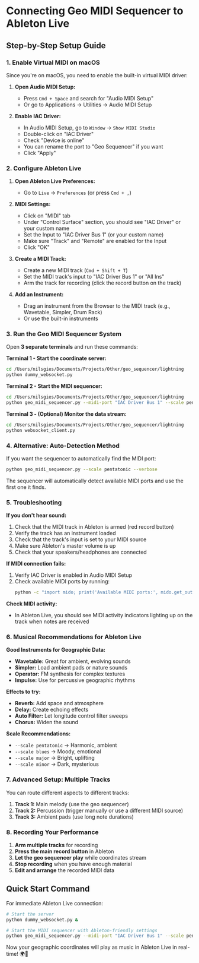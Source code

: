 # Connecting Geo MIDI Sequencer to Ableton Live

## Step-by-Step Setup Guide

### 1. Enable Virtual MIDI on macOS

Since you're on macOS, you need to enable the built-in virtual MIDI driver:

1. **Open Audio MIDI Setup:**
   - Press `Cmd + Space` and search for "Audio MIDI Setup"
   - Or go to Applications → Utilities → Audio MIDI Setup

2. **Enable IAC Driver:**
   - In Audio MIDI Setup, go to `Window` → `Show MIDI Studio`
   - Double-click on "IAC Driver"
   - Check "Device is online"
   - You can rename the port to "Geo Sequencer" if you want
   - Click "Apply"

### 2. Configure Ableton Live

1. **Open Ableton Live Preferences:**
   - Go to `Live` → `Preferences` (or press `Cmd + ,`)

2. **MIDI Settings:**
   - Click on "MIDI" tab
   - Under "Control Surface" section, you should see "IAC Driver" or your custom name
   - Set the Input to "IAC Driver Bus 1" (or your custom name)
   - Make sure "Track" and "Remote" are enabled for the Input
   - Click "OK"

3. **Create a MIDI Track:**
   - Create a new MIDI track (`Cmd + Shift + T`)
   - Set the MIDI track's input to "IAC Driver Bus 1" or "All Ins"
   - Arm the track for recording (click the record button on the track)

4. **Add an Instrument:**
   - Drag an instrument from the Browser to the MIDI track (e.g., Wavetable, Simpler, Drum Rack)
   - Or use the built-in instruments

### 3. Run the Geo MIDI Sequencer System

Open **3 separate terminals** and run these commands:

**Terminal 1 - Start the coordinate server:**
```bash
cd /Users/nilsgies/Documents/Projects/Other/geo_sequencer/lightning
python dummy_websocket.py
```

**Terminal 2 - Start the MIDI sequencer:**
```bash
cd /Users/nilsgies/Documents/Projects/Other/geo_sequencer/lightning
python geo_midi_sequencer.py --midi-port "IAC Driver Bus 1" --scale pentatonic --verbose
```

**Terminal 3 - (Optional) Monitor the data stream:**
```bash
cd /Users/nilsgies/Documents/Projects/Other/geo_sequencer/lightning
python websocket_client.py
```

### 4. Alternative: Auto-Detection Method

If you want the sequencer to automatically find the MIDI port:

```bash
python geo_midi_sequencer.py --scale pentatonic --verbose
```

The sequencer will automatically detect available MIDI ports and use the first one it finds.

### 5. Troubleshooting

**If you don't hear sound:**
1. Check that the MIDI track in Ableton is armed (red record button)
2. Verify the track has an instrument loaded
3. Check that the track's input is set to your MIDI source
4. Make sure Ableton's master volume is up
5. Check that your speakers/headphones are connected

**If MIDI connection fails:**
1. Verify IAC Driver is enabled in Audio MIDI Setup
2. Check available MIDI ports by running:
   ```bash
   python -c "import mido; print('Available MIDI ports:', mido.get_output_names())"
   ```

**Check MIDI activity:**
- In Ableton Live, you should see MIDI activity indicators lighting up on the track when notes are received

### 6. Musical Recommendations for Ableton Live

**Good Instruments for Geographic Data:**
- **Wavetable:** Great for ambient, evolving sounds
- **Simpler:** Load ambient pads or nature sounds
- **Operator:** FM synthesis for complex textures
- **Impulse:** Use for percussive geographic rhythms

**Effects to try:**
- **Reverb:** Add space and atmosphere
- **Delay:** Create echoing effects
- **Auto Filter:** Let longitude control filter sweeps
- **Chorus:** Widen the sound

**Scale Recommendations:**
- `--scale pentatonic` → Harmonic, ambient
- `--scale blues` → Moody, emotional
- `--scale major` → Bright, uplifting
- `--scale minor` → Dark, mysterious

### 7. Advanced Setup: Multiple Tracks

You can route different aspects to different tracks:

1. **Track 1:** Main melody (use the geo sequencer)
2. **Track 2:** Percussion (trigger manually or use a different MIDI source)
3. **Track 3:** Ambient pads (use long note durations)

### 8. Recording Your Performance

1. **Arm multiple tracks** for recording
2. **Press the main record button** in Ableton
3. **Let the geo sequencer play** while coordinates stream
4. **Stop recording** when you have enough material
5. **Edit and arrange** the recorded MIDI data

## Quick Start Command

For immediate Ableton Live connection:

```bash
# Start the server
python dummy_websocket.py &

# Start the MIDI sequencer with Ableton-friendly settings
python geo_midi_sequencer.py --midi-port "IAC Driver Bus 1" --scale pentatonic --base-note 60 --note-duration 2.0 --verbose
```

Now your geographic coordinates will play as music in Ableton Live in real-time! 🌍🎵
